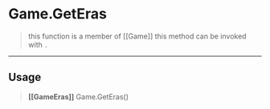 # Game.GetEras
> this function is a member of [[Game]]
> this method can be invoked with `.`
-----
## Usage
> **[[GameEras]]** Game.GetEras()
